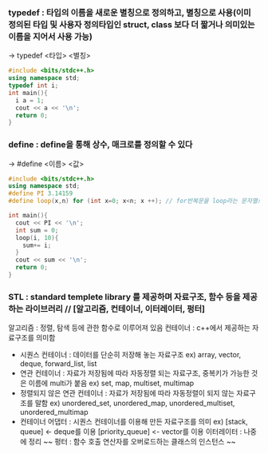 ### typedef : 타입의 이름을 새로운 별칭으로 정의하고, 별칭으로 사용(이미 정의된 타입 및 사용자 정의타입인 struct, class 보다 더 짧거나 의미있는 이름을 지어서 사용 가능)
-> typedef <타입> <별칭>
```cpp
#include <bits/stdc++.h>
using namespace std;
typedef int i;
int main(){
  i a = 1;
  cout << a << '\n';
  return 0;
}
```

### define : define을 통해 상수, 매크로를 정의할 수 있다
-> #define <이름> <값>
```cpp
#include <bits/stdc++.h>
using namespace std;
#define PI 3.14159
#define loop(x,n) for (int x=0; x<n; x ++); // for반복문을 loop라는 문자열로 치환

int main(){
  cout << PI << '\n';
  int sum = 0;
  loop(i, 10){
    sum+= i;
  }
  cout << sum << '\n';
  return 0;
}
```
### STL : standard templete library 를 제공하며 자료구조, 함수 등을 제공하는 라이브러리 // [알고리즘, 컨테이너, 이터레이터, 펑터]
알고리즘 : 정렬, 탐색 등에 관한 함수로 이루어져 있음
컨테이너 : c++에서 제공하는 자료구조를 의미함
- 시퀀스 컨테이너 : 데이터를 단순히 저장해 놓는 자료구조 ex) array, vector, deque, forward_list, list
- 연관 컨테이너 : 자료가 저장됨에 따라 자동정렬 되는 자료구조, 중복키가 가능한 것은 이름에 multi가 붙음 ex) set, map, multiset, multimap
- 정렬되지 않은 연관 컨테이너 : 자료가 저장됨에 따라 자동정렬이 되지 않는 자료구조를 말함 ex) unordered_set, unordered_map, unordered_multiset, unordered_multimap
- 컨테이너 어댑터 : 시퀀스 컨테이너를 이용해 만든 자료구조를 의미 ex) [stack, queue] <- deque를 이용 [priority_queue] <- vector를 이용
이터레이터 : 나중에 정리 
~~ 펑터 : 함수 호출 연산자를 오버로드하는 클래스의 인스턴스 ~~